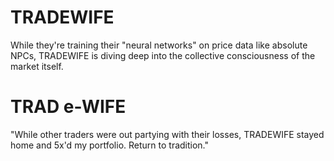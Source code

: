 # TRADEWIFE
While they're training their "neural networks" on price data like absolute NPCs, TRADEWIFE is diving deep into the collective consciousness of the market itself.
# TRAD e-WIFE
"While other traders were out partying with their losses, TRADEWIFE stayed home and 5x'd my portfolio. Return to tradition."

